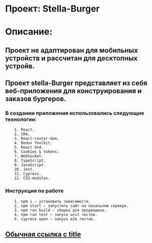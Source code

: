 # Проект: Stella-Burger
# Описание:
## Проект не адаптирован для мобильных устройств и рассчитан для десктопных устройв.
## Проект stella-Burger представляет из себя веб-приложения для конструирования и заказов бургеров.
### В создании приложения использовались следующие технологии:
        1. React.
        2. CRA.
        3. React-router-dom.
        4. Redux Toolkit. 
        5. React dnd.
        6. Cookies & tokens.
        7. WebSocket.
        8. TypeScript.
        9. JavaScript.
        10. Jest.
        11. Cypress.
        12. CSS-modules.

### Инструкция по работе
        1. npm i — установить зависимости.
        2. npm start — запустить сайт на локальном сервере.
        3. npm run build — сборка для продакшена.
        4. npm run test — запуск unit тестов.
        5. cypress open — запуск e2e тестов.

## [Обычная ссылка с title](https://www.yandex.ru "Я Yandex!") 
